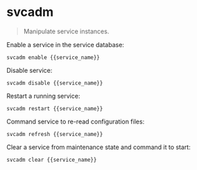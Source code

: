 svcadm
======

> Manipulate service instances.

Enable a service in the service database:

    svcadm enable {{service_name}}

Disable service:

    svcadm disable {{service_name}}

Restart a running service:

    svcadm restart {{service_name}}

Command service to re-read configuration files:

    svcadm refresh {{service_name}}

Clear a service from maintenance state and command it to start:

    svcadm clear {{service_name}}
